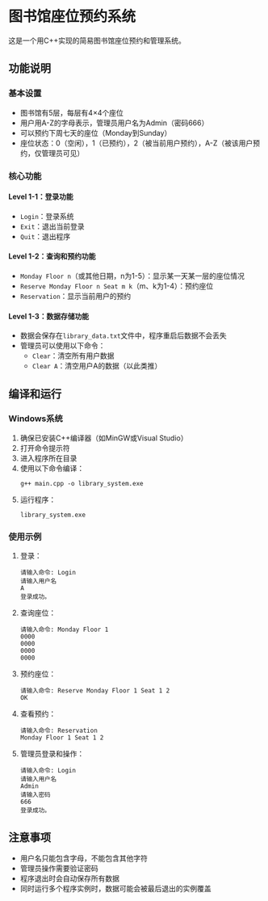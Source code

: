 # 图书馆座位预约系统

这是一个用C++实现的简易图书馆座位预约和管理系统。

## 功能说明

### 基本设置
- 图书馆有5层，每层有4×4个座位
- 用户用A-Z的字母表示，管理员用户名为Admin（密码666）
- 可以预约下周七天的座位（Monday到Sunday）
- 座位状态：0（空闲），1（已预约），2（被当前用户预约），A-Z（被该用户预约，仅管理员可见）

### 核心功能

#### Level 1-1：登录功能
- `Login`：登录系统
- `Exit`：退出当前登录
- `Quit`：退出程序

#### Level 1-2：查询和预约功能
- `Monday Floor n`（或其他日期，n为1-5）：显示某一天某一层的座位情况
- `Reserve Monday Floor n Seat m k`（m、k为1-4）：预约座位
- `Reservation`：显示当前用户的预约

#### Level 1-3：数据存储功能
- 数据会保存在`library_data.txt`文件中，程序重启后数据不会丢失
- 管理员可以使用以下命令：
  - `Clear`：清空所有用户数据
  - `Clear A`：清空用户A的数据（以此类推）

## 编译和运行

### Windows系统
1. 确保已安装C++编译器（如MinGW或Visual Studio）
2. 打开命令提示符
3. 进入程序所在目录
4. 使用以下命令编译：
   ```
   g++ main.cpp -o library_system.exe
   ```
5. 运行程序：
   ```
   library_system.exe
   ```

### 使用示例

1. 登录：
   ```
   请输入命令: Login
   请输入用户名
   A
   登录成功。
   ```

2. 查询座位：
   ```
   请输入命令: Monday Floor 1
   0000
   0000
   0000
   0000
   ```

3. 预约座位：
   ```
   请输入命令: Reserve Monday Floor 1 Seat 1 2
   OK
   ```

4. 查看预约：
   ```
   请输入命令: Reservation
   Monday Floor 1 Seat 1 2
   ```

5. 管理员登录和操作：
   ```
   请输入命令: Login
   请输入用户名
   Admin
   请输入密码
   666
   登录成功。
   ```

## 注意事项
- 用户名只能包含字母，不能包含其他字符
- 管理员操作需要验证密码
- 程序退出时会自动保存所有数据
- 同时运行多个程序实例时，数据可能会被最后退出的实例覆盖